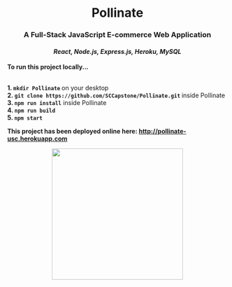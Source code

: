 <h1 align="center"> Pollinate </h1>
<h3 align="center"> A Full-Stack JavaScript E-commerce Web Application </h3>
<h4 align="center"> <i>React, Node.js, Express.js, Heroku, MySQL</i> </h4>

<b>To run this project locally...</b>

<b><br> 1. `mkdir Pollinate` </b>on your desktop 
<b><br> 2. `git clone https://github.com/SCCapstone/Pollinate.git` </b>inside Pollinate 
<b><br> 3. `npm run install`</b> inside Pollinate
<b><br> 4.  `npm run build`</b>
<b><br> 5.  `npm start`</b>

<b>This project has been deployed online here: http://pollinate-usc.herokuapp.com</b>

<p align="center">
  <img src="http://www.dcoss.org/dcoss12/resources/usc.jpg" width="300">
 </p>
